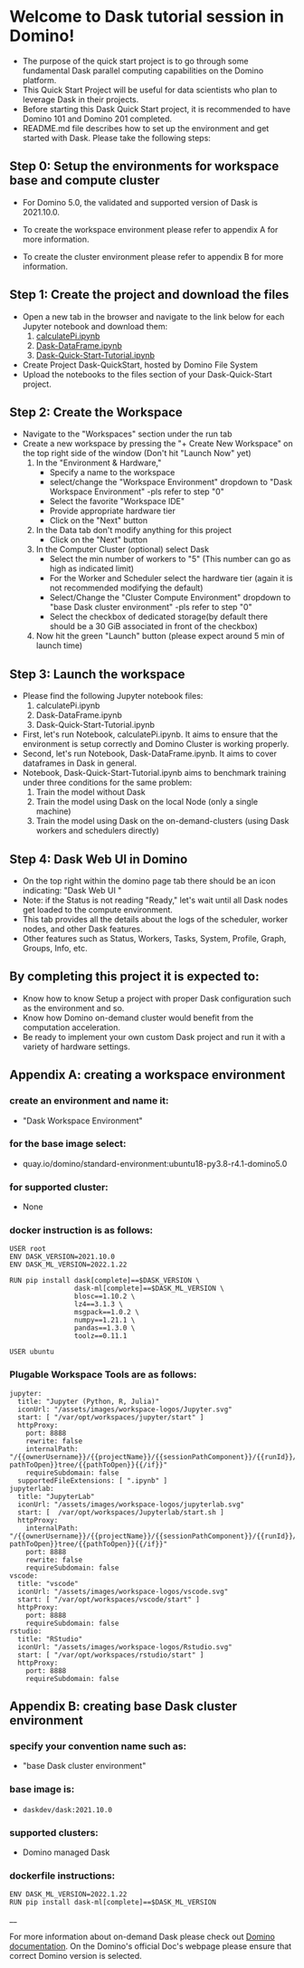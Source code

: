 # Welcome to Dask tutorial session in Domino!

- The purpose of the quick start project is to go through some fundamental Dask parallel computing capabilities on the Domino platform.
- This Quick Start Project will be useful for data scientists who plan to leverage Dask in their projects.
- Before starting this Dask Quick Start project, it is recommended to have Domino 101 and Domino 201 completed.
- README.md file describes how to set up the environment and get started with Dask. Please take the following steps:

## Step 0: Setup the environments for workspace base and compute cluster
- For Domino 5.0, the validated and supported version of Dask is 2021.10.0.

- To create the workspace environment please refer to appendix A for more information.
- To create the cluster environment please refer to appendix B for more information.


## Step 1: Create the project and download the files 

- Open a new tab in the browser and navigate to the link below for each Jupyter notebook and download them:
    1. [calculatePi.ipynb](https://github.com/alireza-domino/Dask-Quick-Start-Domino/blob/main/calculatePi.ipynb)
    2. [Dask-DataFrame.ipynb](https://github.com/alireza-domino/Dask-Quick-Start-Domino/blob/main/Dask-DataFrame.ipynb)
    3. [Dask-Quick-Start-Tutorial.ipynb](https://github.com/alireza-domino/Dask-Quick-Start-Domino/blob/main/Dask-Quick-Start-Tutorial.ipynb)
- Create Project Dask-QuickStart, hosted by Domino File System
- Upload the notebooks to the files section of your Dask-Quick-Start project.


## Step 2: Create the Workspace

- Navigate to the "Workspaces" section under the run tab  
- Create a new workspace by pressing the "+ Create New Workspace" on the top right side of the window (Don't hit "Launch Now" yet)
    1. In the "Environment & Hardware," 
        - Specify a name to the workspace
        - select/change the "Workspace Environment" dropdown to "Dask Workspace Environment" -pls refer to step "0"
        - Select the favorite "Workspace IDE"
        - Provide appropriate hardware tier
        - Click on the "Next" button
    2. In the Data tab don't modify anything for this project
        - Click on the "Next" button
    3. In the Computer Cluster (optional) select Dask
        - Select the min number of workers to "5" (This number can go as high as indicated limit)
        - For the Worker and Scheduler select the hardware tier (again it is not recommended modifying the default)
        - Select/Change the "Cluster Compute Environment" dropdown to "base Dask cluster environment" -pls refer to step "0"
        - Select the checkbox of dedicated storage(by default there should be a 30 GiB associated in front of the checkbox)
    4. Now hit the green "Launch" button (please expect around 5 min of launch time)


    
## Step 3: Launch the workspace

- Please find the following Jupyter notebook files:
    1. calculatePi.ipynb
    2. Dask-DataFrame.ipynb
    3. Dask-Quick-Start-Tutorial.ipynb
- First, let's run Notebook, calculatePi.ipynb. It aims to ensure that the environment is setup correctly and Domino Cluster is working properly.
- Second, let's run Notebook, Dask-DataFrame.ipynb. It aims to cover dataframes in Dask in general.
- Notebook, Dask-Quick-Start-Tutorial.ipynb aims to benchmark training under three conditions for the same problem:
    1. Train the model without Dask
    2. Train the model using Dask on the local Node (only a single machine)
    3. Train the model using Dask on the on-demand-clusters (using Dask workers and schedulers directly)
    

## Step 4: Dask Web UI in Domino

- On the top right within the domino page tab there should be an icon indicating: "Dask Web UI <Status>"
- Note: if the Status is not reading "Ready," let's wait until all Dask nodes get loaded to the compute environment.
- This tab provides all the details about the logs of the scheduler, worker nodes, and other Dask features.
- Other features such as Status, Workers, Tasks, System, Profile, Graph, Groups, Info, etc.


  
## By completing this project it is expected to:

- Know how to know Setup a project with proper Dask configuration such as the environment and so.
- Know how Domino on-demand cluster would benefit from the computation acceleration.
- Be ready to implement your own custom Dask project and run it with a variety of hardware settings.


## Appendix A: creating a workspace environment


### create an environment and name it: 
- "Dask Workspace Environment"
### for the base image select: 
- quay.io/domino/standard-environment:ubuntu18-py3.8-r4.1-domino5.0
### for supported cluster: 
- None

### docker instruction is as follows:
```
USER root
ENV DASK_VERSION=2021.10.0
ENV DASK_ML_VERSION=2022.1.22

RUN pip install dask[complete]==$DASK_VERSION \
                dask-ml[complete]==$DASK_ML_VERSION \
                blosc==1.10.2 \
                lz4==3.1.3 \
                msgpack==1.0.2 \
                numpy==1.21.1 \
                pandas==1.3.0 \
                toolz==0.11.1 

USER ubuntu
```


### Plugable Workspace Tools are as follows:

```
jupyter:
  title: "Jupyter (Python, R, Julia)"
  iconUrl: "/assets/images/workspace-logos/Jupyter.svg"
  start: [ "/var/opt/workspaces/jupyter/start" ]
  httpProxy:
    port: 8888
    rewrite: false
    internalPath: "/{{ownerUsername}}/{{projectName}}/{{sessionPathComponent}}/{{runId}}/{{#if pathToOpen}}tree/{{pathToOpen}}{{/if}}"
    requireSubdomain: false
  supportedFileExtensions: [ ".ipynb" ]
jupyterlab:
  title: "JupyterLab"
  iconUrl: "/assets/images/workspace-logos/jupyterlab.svg"
  start: [  /var/opt/workspaces/Jupyterlab/start.sh ]
  httpProxy:
    internalPath: "/{{ownerUsername}}/{{projectName}}/{{sessionPathComponent}}/{{runId}}/{{#if pathToOpen}}tree/{{pathToOpen}}{{/if}}"
    port: 8888
    rewrite: false
    requireSubdomain: false
vscode:
  title: "vscode"
  iconUrl: "/assets/images/workspace-logos/vscode.svg"
  start: [ "/var/opt/workspaces/vscode/start" ]
  httpProxy:
    port: 8888
    requireSubdomain: false
rstudio:
  title: "RStudio"
  iconUrl: "/assets/images/workspace-logos/Rstudio.svg"
  start: [ "/var/opt/workspaces/rstudio/start" ]
  httpProxy:
    port: 8888
    requireSubdomain: false
```

## Appendix B: creating base Dask cluster environment

### specify your convention name such as: 
- "base Dask cluster environment"
### base image is: 
- ```daskdev/dask:2021.10.0```
### supported clusters: 
- Domino managed Dask
### dockerfile instructions:
```
ENV DASK_ML_VERSION=2022.1.22
RUN pip install dask-ml[complete]==$DASK_ML_VERSION
```

__

For more information about on-demand Dask please check out [Domino documentation](https://docs.dominodatalab.com/en/5.0.1/reference/dask/On_demand_dask_overview.html). On the Domino's official Doc's webpage please ensure that correct Domino version is selected.
